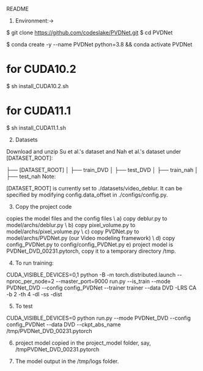 README
1. Environment:->

$ git clone https://github.com/codeslake/PVDNet.git
$ cd PVDNet

$ conda create -y --name PVDNet python=3.8 && conda activate PVDNet
# for CUDA10.2
$ sh install_CUDA10.2.sh
# for CUDA11.1
$ sh install_CUDA11.1.sh

2. Datasets

Download and unzip Su et al.'s dataset and Nah et al.'s dataset under [DATASET_ROOT]:

├── [DATASET_ROOT]
│   ├── train_DVD
│   ├── test_DVD
│   ├── train_nah
│   ├── test_nah
Note:

[DATASET_ROOT] is currently set to ./datasets/video_deblur. It can be specified by modifying config.data_offset in ./configs/config.py.

3. Copy the project code



copies the model files and the config files  \\
a) copy deblur.py to model/archs/deblur.py \\
b) copy pixel_volume.py to model/archs/pixel_volume.py \\
c) copy PVDNet.py to model/archs/PVDNet.py (our Video modeling framework) \\
d) copy config_PVDNet.py to config/config_PVDNet.py
e) project model is PVDNet_DVD_00231.pytorch, copy it to a temporary directory /tmp.

4. To run training:

CUDA_VISIBLE_DEVICES=0,1 python -B -m torch.distributed.launch --nproc_per_node=2 --master_port=9000 run.py             --is_train             --mode PVDNet_DVD             --config config_PVDNet             --trainer trainer             --data DVD             -LRS CA             -b 2             -th 4             -dl             -ss             -dist

5. To test

CUDA_VISIBLE_DEVICES=0 python run.py --mode PVDNet_DVD --config config_PVDNet --data DVD --ckpt_abs_name /tmp/PVDNet_DVD_00231.pytorch

6. project model copied in the project_model folder, say, /tmpPVDNet_DVD_00231.pytorch

7. The model output in the /tmp/logs folder.
